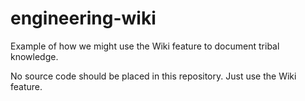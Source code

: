 # engineering-wiki
Example of how we might use the Wiki feature to document tribal knowledge.

No source code should be placed in this repository. Just use the Wiki feature.
